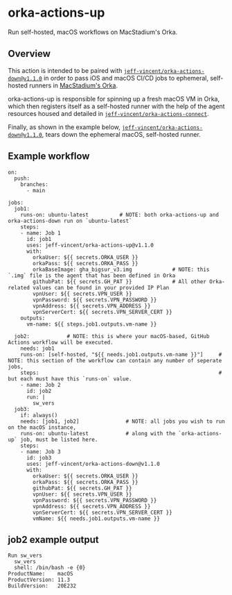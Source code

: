 # orka-actions-up

Run self-hosted, macOS workflows on MacStadium's Orka. 

## Overview
This action is intended to be paired with [`jeff-vincent/orka-actions-down@v1.1.0`](https://github.com/marketplace/actions/orka-actions-down) in order to pass iOS and macOS CI/CD jobs to ephemeral, self-hosted runners in [MacStadium's Orka](https://orkadocs.macstadium.com). 

orka-actions-up is responsible for spinning up a fresh macOS VM in Orka, which then registers itself as a self-hosted runner with the help of the agent resources housed and detailed in [`jeff-vincent/orka-actions-connect`](https://github.com/jeff-vincent/orka-actions-connect). 

Finally, as shown in the example below, [`jeff-vincent/orka-actions-down@v1.1.0`](https://github.com/marketplace/actions/orka-actions-down), tears down the ephemeral macOS, self-hosted runner.

## Example workflow

```
on:
  push:
    branches:
      - main

jobs:
  job1:
    runs-on: ubuntu-latest          # NOTE: both orka-actions-up and orka-actions-down run on `ubuntu-latest`
    steps:
    - name: Job 1
      id: job1
      uses: jeff-vincent/orka-actions-up@v1.1.0
      with:
        orkaUser: ${{ secrets.ORKA_USER }}
        orkaPass: ${{ secrets.ORKA_PASS }}
        orkaBaseImage: gha_bigsur_v3.img             # NOTE: this `.img` file is the agent that has been defined in Orka
        githubPat: ${{ secrets.GH_PAT }}             # All other Orka-related values can be found in your provided IP Plan
        vpnUser: ${{ secrets.VPN_USER }}
        vpnPassword: ${{ secrets.VPN_PASSWORD }}
        vpnAddress: ${{ secrets.VPN_ADDRESS }}
        vpnServerCert: ${{ secrets.VPN_SERVER_CERT }}
    outputs:
      vm-name: ${{ steps.job1.outputs.vm-name }}
         
  job2:            # NOTE: this is where your macOS-based, GitHub Actions workflow will be executed.
    needs: job1     
    runs-on: [self-hosted, "${{ needs.job1.outputs.vm-name }}"]     # NOTE: this section of the workflow can contain any number of seperate jobs,
    steps:                                                          # but each must have this `runs-on` value.
    - name: Job 2
      id: job2
      run: |
        sw_vers
  job3:
    if: always()
    needs: [job1, job2]               # NOTE: all jobs you wish to run on the macOS instance, 
    runs-on: ubuntu-latest            # along with the `orka-actions-up` job, must be listed here.
    steps:
    - name: Job 3
      id: job3
      uses: jeff-vincent/orka-actions-down@v1.1.0
      with:
        orkaUser: ${{ secrets.ORKA_USER }}
        orkaPass: ${{ secrets.ORKA_PASS }}
        githubPat: ${{ secrets.GH_PAT }}
        vpnUser: ${{ secrets.VPN_USER }}
        vpnPassword: ${{ secrets.VPN_PASSWORD }}
        vpnAddress: ${{ secrets.VPN_ADDRESS }}
        vpnServerCert: ${{ secrets.VPN_SERVER_CERT }}
        vmName: ${{ needs.job1.outputs.vm-name }}
```

## job2 example output

```
Run sw_vers
  sw_vers
  shell: /bin/bash -e {0}
ProductName:	macOS
ProductVersion:	11.3
BuildVersion:	20E232
```
